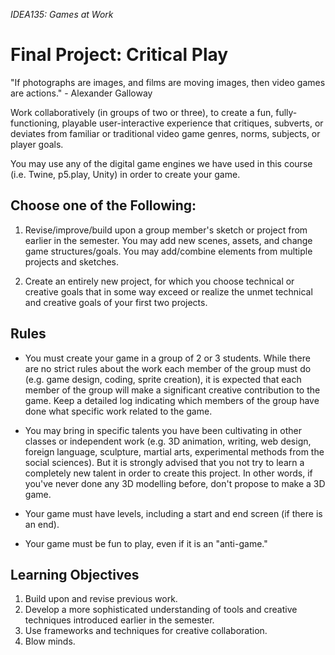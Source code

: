 *IDEA135: Games at Work*
# Final Project: Critical Play

"If photographs are images, and films are moving images, then video
games are actions." - Alexander Galloway

Work collaboratively (in groups of two or three), to create a fun,
fully-functioning, playable user-interactive experience that
critiques, subverts, or deviates from familiar or traditional video
game genres, norms, subjects, or player goals.

You may use any of the digital game engines we have used in this
course (i.e. Twine, p5.play, Unity) in order to create your game.

## Choose one of the Following:

1. Revise/improve/build upon a group member's sketch or project from
earlier in the semester. You may add new scenes, assets, and change
game structures/goals. You may add/combine elements from multiple
projects and sketches.

2. Create an entirely new project, for which you choose technical or
creative goals that in some way exceed or realize the unmet technical
and creative goals of your first two projects.

## Rules

- You must create your game in a group of 2 or 3 students. While there
  are no strict rules about the work each member of the group must do
  (e.g. game design, coding, sprite creation), it is expected that
  each member of the group will make a significant creative
  contribution to the game. Keep a detailed log indicating which
  members of the group have done what specific work related to the
  game.

- You may bring in specific talents you have been cultivating in other
  classes or independent work (e.g. 3D animation, writing, web design,
  foreign language, sculpture, martial arts, experimental methods from
  the social sciences). But it is strongly advised that you not try to
  learn a completely new talent in order to create this project. In
  other words, if you've never done any 3D modelling before, don't
  propose to make a 3D game.

- Your game must have levels, including a start and end screen (if
  there is an end).

- Your game must be fun to play, even if it is an "anti-game."

## Learning Objectives

1. Build upon and revise previous work.
2. Develop a more sophisticated understanding of tools and creative
techniques introduced earlier in the semester.
3. Use frameworks and techniques for creative collaboration.
4. Blow minds.
